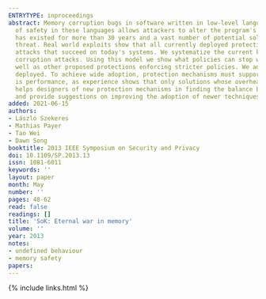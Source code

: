 ```yaml
---
ENTRYTYPE: inproceedings
abstract: Memory corruption bugs in software written in low-level languages like C or C++ are one of the oldest problems in computer security. The lack
  of safety in these languages allows attackers to alter the program's behavior or take full control over it by hijacking its control flow. This problem
  has existed for more than 30 years and a vast number of potential solutions have been proposed, yet memory corruption attacks continue to pose a serious
  threat. Real world exploits show that all currently deployed protections can be defeated. This paper sheds light on the primary reasons for this by describing
  attacks that succeed on today's systems. We systematize the current knowledge about various protection techniques by setting up a general model for memory
  corruption attacks. Using this model we show what policies can stop which attacks. The model identifies weaknesses of currently deployed techniques, as
  well as other proposed protections enforcing stricter policies. We analyze the reasons why protection mechanisms implementing stricter polices are not
  deployed. To achieve wide adoption, protection mechanisms must support a multitude of features and must satisfy a host of requirements. Especially important
  is performance, as experience shows that only solutions whose overhead is in reasonable bounds get deployed. A comparison of different enforceable policies
  helps designers of new protection mechanisms in finding the balance between effectiveness (security) and efficiency. We identify some open research problems,
  and provide suggestions on improving the adoption of newer techniques.
added: 2021-06-15
authors:
- László Szekeres
- Mathias Payer
- Tao Wei
- Dawn Song
booktitle: 2013 IEEE Symposium on Security and Privacy
doi: 10.1109/SP.2013.13
issn: 1081-6011
keywords: ''
layout: paper
month: May
number: ''
pages: 48-62
read: false
readings: []
title: 'SoK: Eternal war in memory'
volume: ''
year: 2013
notes:
- undefined behaviour
- memory safety
papers:
---
```

{% include links.html %}
